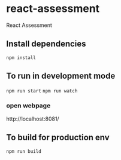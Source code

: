 # react-assessment
React Assessment


## Install dependencies

```npm install```

## To run in development mode

```npm run start```
```npm run watch```

### open webpage

http://localhost:8081/

## To build for production env

```npm run build```
